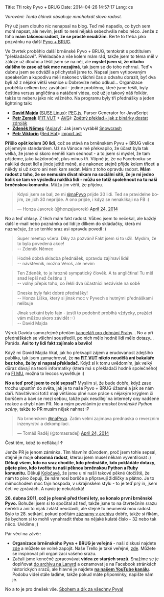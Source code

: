 Title: Tři roky Pyvo + BRUG
Date: 2014-04-26 14:57:17
Lang: cs

*Varování: Tento článek obsahuje mnohokrát slovo radost.*

Prý už jsem dlouho nic nenapsal na blog. Teď mě napadlo, co bych sem mohl napsat, ale nevím, jestli to není nějaká sebechvála nebo něco. Jenže z toho **mám takovou radost, že se prostě neudržím**. Berte to třeba jako pozvánku na další [Pyvo + BRUG](http://lanyrd.com/series/brno-pyvo/).

Ve čtvrtek proběhlo další brněnské Pyvo + BRUG, tentokrát s podtitulem "překladačové". Překladače a vše kolem mám rád, takže jsem to téma měl v záloze už dlouho a těšil jsem se na něj, ale **myslel jsem si, že nikoho dalšího to zase až tak moc nezajímá**, tak jsem se do toho nehrnul. Teď v dubnu jsem se odvážil a přichystali jsme to. Napsal jsem vytipovaným speakerům a kupodivu měli nakonec všichni čas a odvahu dorazit, byť dva byli až z nějaké větší vesnice u Dobrovíze nebo odkud... Organizace proběhla celkem bez zaváhání - jediné problémy, které jsme řešili, byly čeština versus angličtina a natáčení videa, což už je takový náš folklór, takže to neberu jako nic vážného. Na programu byly tři přednášky a jeden lightning talk:

- **[David Majda](http://majda.cz/)** ([SUSE Linux](https://www.suse.com/cs-cz/)): [PEG.js](http://pegjs.majda.cz/), Parser Generator for JavaScript
- **[Petr Zemek](http://www.fit.vutbr.cz/~izemek/)** ([FIT VUT](http://www.fit.vutbr.cz/) + [AVG](http://www.avg.com/cz-cs/)): [Zpětný překlad - jak z binárky dostat zdroják](http://www.superlectures.com/barcampbrno2013/od-hamburgeru-ke-krave-aneb-jak-z-binarky-ziskat-zdrojak)
- **[Zdeněk Němec](http://zdne.org/)** ([Apiary](http://apiary.io/)): Jak jsem vyráběl [Snowcrash](https://github.com/apiaryio/snowcrash)
- **[Petr Viktorin](http://encukou.cz/)** ([Red Hat](http://www.redhat.com/)): [import ast](https://docs.python.org/3.5/library/ast.html)

**Přišlo opět kolem 30 lidí**, což se stává na brněnském Pyvu + BRUG velice příjemným standardem. Už na Vánoce mě překvapilo, že účast byla tak velká, že jsme si skoro neměli kam sednout - a to jsem si myslel, že tam přijdeme, jako každoročně, plus mínus tři. Vtipné je, že na Facebooku se nakliká deset lidí a jinde ještě méně, ale nakonec stejně přijde kolem třiceti a někdy si už skoro ani není kam sedat. Mám z toho opravdu radost. **Mám radost z toho, že se nemusím dívat nikam na sociální sítě, že je mi jedno kolik se tam ve výsledku nakliká lidí - můžu se totiž spolehnout na tu naši brněnskou komunitu.** Můžu jim věřit, že přijdou.

<blockquote class="twitter-tweet" lang="cs"><p>Kdysi jsem se bal, ze mi <a href="https://twitter.com/naPyvo">@naPyvo</a> prijde 30 lidi. Ted se pravidelne bojim, ze jich 30 neprijde. A ono prijde, i kdyz se nenaklikaji na FB :)</p>&mdash; Honza Javorek (@honzajavorek) <a href="https://twitter.com/honzajavorek/statuses/459460558715367424">April 24, 2014</a></blockquote>

No a teď ohlasy. Z těch mám fakt radost. Vůbec jsem to nečekal, ale každý další e-mail nebo poznámka od lidí je dílkem do skládačky, která mi naznačuje, že se tenhle sraz asi opravdu povedl :)

<blockquote><p>
Super meetup včera. Díky za pozvání! Fakt jsem si to užil. Myslím, že to byla povedená akce!<br>
-- Zdeněk Němec
</p></blockquote>

<blockquote><p>
Hodně dobrá skladba přednášek, opravdu zajímaví lidé!<br>
-- návštěvník, možná Věroš, ale nevím
</p></blockquote>

<blockquote><p>
Ten Zdeněk, to je hrozně sympatický člověk. A ta angličtina! Tu měl snad lepší než češtinu :)<br>
-- volný přepis toho, co řekli dva účastníci nezávisle na sobě
</p></blockquote>

<blockquote><p>
Dneska byly fakt dobré přednášky!<br>
-- Honza Liška, který si jinak moc v Pyvech s hutnými přednáškami nelibuje
</p></blockquote>

<blockquote><p>
Jinak setkání bylo fajn - jestli to podobně probíhá vždycky, pražáci vám můžou skoro závidět :-)<br>
-- David Majda
</p></blockquote>

Výrok Davida samozřejmě předám [kanceláři pro dohnání Prahy](http://www.zitbrno.cz/tag/kancelar-pro-dohnani-prahy)... No a při přednáškách se všichni soustředili, po nich mělo hodně lidí mělo dotazy... Paráda. **Asi to ty lidi fakt zajímalo a bavilo!**

Když mi David Majda říkal, jak ho překvapil zájem a erudovanost zdejšího publika, tak jsem zamachroval, že **na [FIT VUT](http://www.fit.vutbr.cz/) nikdo neudělá ani bakaláře bez toho, že by si napsal překladač**. Když si k tomu uvědomím, jak velký důraz dávají na teorii informatiky (která má s překladači hodně společného) na [FI MU](http://www.fi.muni.cz/), možná to leccos vysvětluje :)

**No a teď proč jsem to celé sepsal?** Myslím si, že bude dobře, když zase trochu upustím do světa, jak je to naše Pyvo + BRUG úžasné a jak se nám daří. Návštěvníci totiž mají většinou plné ruce práce s nějakým krýglem či borščem a baví se mezi sebou, takže pak nesdílejí na internety ony nadšené reakce a chybí nám PR. No a mým povoláním je *maskot brněnské Python scény*, takže to PR musím nějak nahnat :P

<blockquote class="twitter-tweet" lang="cs"><p>Na brnenskem <a href="https://twitter.com/naPyvo">@naPyvo</a>. Zatim velmi zajimava prednaska o reverznim inzenyrstvi a dekompilaci.</p>&mdash; Tomáš Raděj (@tomasradej) <a href="https://twitter.com/tomasradej/statuses/459396767268995072">April 24, 2014</a></blockquote>

Čest těm, kdož to neflákají ↑

Jenže PR je jenom záminka. Tím hlavním důvodem, proč jsem tohle sepsal, stejně je moje **ohromná radost**, kterou jsem musel někam vyventilovat :) **Děkuji všem, kdo na sraz chodíte, kdo přednášíte, kdo pokládáte dotazy, pijete pivo, kdo tvoříte tu naši pěknou brněnskou Python a Ruby komunitu.** Děkuji [Koločavě](http://www.kolocava.com/), že jsme u ní našli takové pěkné útočiště, že nám to pivo čepují, že nám nosí boršče a připravují židličky a plátno. Je to mimochodem moc fajn hospoda, v ukrajinském stylu - to je teď prý in, jsem četl ve zprávách. A navíc je nekuřácká!

**26. dubna 2011, což je přesně před třemi lety, se konalo první brněnské Pyvo.** Bohužel jsem si to spočítal až teď, takže jsme to na čtvrtečním srazu neřekli a ani to nijak zvlášť neoslavili, ale stejně to neumenší mou radost. Bylo to 28. setkání, pokud počítám [záznamy v archivu](http://lanyrd.com/series/brno-pyvo/) dobře, takže si říkám, že bychom si to mohli vynahradit třeba na nějaké kulaté číslo - 32 nebo tak něco. Uvidíme ;)

Pár věcí na závěr:

- **Organizace brněnského Pyva + BRUG je veřejná** - naši diskusi najdete [zde](https://groups.google.com/forum/#!forum/brno-pyvo) a můžete se volně zapojit. Naše Trello je také veřejné, [zde](https://trello.com/b/xiajIREV/brno-rutina-ka-deho-srazu). Můžete se inspirovat při organizaci vašeho srazu.
- Začali jsme konečně zpracovávat **videa ze starých srazů**. Snažíme se je doplňovat [do archivu na Lanyrd](http://lanyrd.com/series/brno-pyvo/) a oznamovat je na Facebook stránkách historických srazů, ale hlavně je najdete **[na našem YouTube kanálu](https://www.youtube.com/channel/UCzE1AyBbdp8_fbDvnrW5GgA)**. Podobu videí stále ladíme, takže pokud máte připomínky, napište nám je.

No a to je pro dnešek vše. [Sbohem a dík za všechny Pyva!](https://cs.wikipedia.org/wiki/Sbohem,_a_d%C3%ADky_za_ryby)
